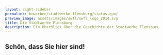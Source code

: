 ```yaml
---
layout: right-sidebar
permalink: bewerben/stadtwerke-flensburg/status-quo/
preview_image: assets/images/swfl/swfl_logo_2014.svg
title: Die Stadtwerke Flensburg
description: Ein Überblick über die Geschichte der Stadtwerke Flensburg, sowie ihrer Erzeugungsstuktur und wirtschaftlicher Daten der einzelnen Geschäftsbereiche.
---
```


## Schön, dass Sie hier sind!